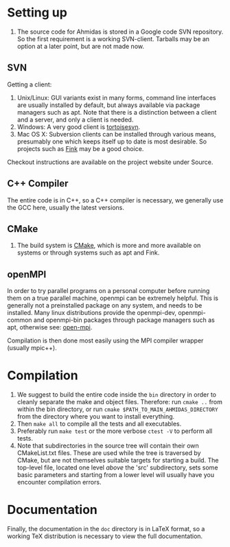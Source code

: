 # Setting up #

  1. The source code for Ahmidas is stored in a Google code SVN repository. So the first requirement is a working SVN-client. Tarballs may be an option at a later point, but are not made now.

## SVN ##
Getting a client:
  1. Unix/Linux: GUI variants exist in many forms, command line interfaces are usually installed by default, but always available via package managers such as apt. Note that there is a distinction between a client and a server, and only a client is needed.
  1. Windows: A very good client is [tortoisesvn](http://tortoisesvn.tigris.org/).
  1. Mac OS X: Subversion clients can be installed through various means, presumably one which keeps itself up to date is most desirable. So projects such as [Fink](http://www.finkproject.org/) may be a good choice.

Checkout instructions are available on the project website under Source.

## C++ Compiler ##
The entire code is in C++, so a C++ compiler is necessary, we generally use the GCC here, usually the latest versions.

## CMake ##
  1. The build system is [CMake](http://www.cmake.org), which is more and more available on systems or through systems such as apt and Fink.

## openMPI ##
In order to try parallel programs on a personal computer before running them on a true parallel machine, openmpi can be extremely helpful. This is generally not a preinstalled package on any system, and needs to be installed. Many linux distributions provide the openmpi-dev, openmpi-common and openmpi-bin packages through package managers such as apt, otherwise see: [open-mpi](http://www.open-mpi.org/).

Compilation is then done most easily using the MPI compiler wrapper (usually mpic++).

# Compilation #
  1. We suggest to build the entire code inside the `bin` directory in order to cleanly separate the make and object files. Therefore: run `cmake ..` from within the bin directory, or run `cmake $PATH_TO_MAIN_AHMIDAS_DIRECTORY` from the directory where you want to install everything.
  1. Then `make all` to compile all the tests and all executables.
  1. Preferably run `make test` or the more verbose `ctest -V` to perform all tests.
  1. Note that subdirectories in the source tree will contain their own CMakeList.txt files. These are used while the tree is traversed by CMake, but are not themselves suitable targets for starting a build. The top-level file, located one level _above_ the 'src' subdirectory, sets some basic parameters and starting from a lower level will usually have you encounter compilation errors.

# Documentation #
Finally, the documentation in the `doc` directory is in LaTeX format, so a working TeX distribution is necessary to view the full documentation.